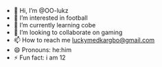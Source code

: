 - 👋 Hi, I’m @OO-lukz
- 👀 I’m interested in football
- 🌱 I’m currently learning cobe
- 💞️ I’m looking to collaborate on gaming
- 📫 How to reach me luckymedkargbo@gmail.com
- 😄 Pronouns: he:him
- ⚡ Fun fact: i am 12

<!---
OO-lukz/OO-lukz is a ✨ special ✨ repository because its `README.md` (this file) appears on your GitHub profile.
You can click the Preview link to take a look at your changes.
--->
